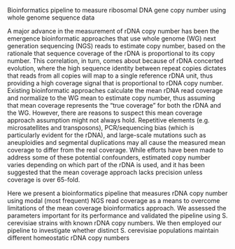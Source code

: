 Bioinformatics pipeline to measure ribosomal DNA gene copy number using whole genome sequence data

A major advance in the measurement of rDNA copy number has been the emergence bioinformatic approaches that use whole genome (WG) next generation sequencing (NGS) reads to estimate copy number, based on the rationale that sequence coverage of the rDNA is proportional to its copy number. This correlation, in turn, comes about because of rDNA concerted evolution, where the high sequence identity between repeat copies dictates that reads from all copies will map to a single reference rDNA unit, thus providing a high coverage signal that is proportional to rDNA copy number. Existing bioinformatic approaches calculate the mean rDNA read coverage and normalize to the WG mean to estimate copy number, thus assuming that mean coverage represents the “true coverage” for both the rDNA and the WG. However, there are reasons to suspect this mean coverage approach assumption might not always hold. Repetitive elements (e.g. microsatellites and transposons), PCR/sequencing bias (which is particularly evident for the rDNA), and large-scale mutations such as aneuploidies and segmental duplications may all cause the measured mean coverage to differ from the real coverage. While efforts have been made to address some of these potential confounders, estimated copy number varies depending on which part of the rDNA is used, and it has been suggested that the mean coverage approach lacks precision unless coverage is over 65-fold.

Here we present a bioinformatics pipeline that measures rDNA copy number using modal (most frequent) NGS read coverage as a means to overcome limitations of the mean coverage bioinformatics approach. We assessed the parameters important for its performance and validated the pipeline using S. cerevisiae strains with known rDNA copy numbers. We then employed our pipeline to investigate whether distinct S. cerevisiae populations maintain different homeostatic rDNA copy numbers
